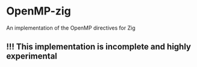 # OpenMP-zig
An implementation of the OpenMP directives for Zig

## !!! This implementation is incomplete and highly experimental
